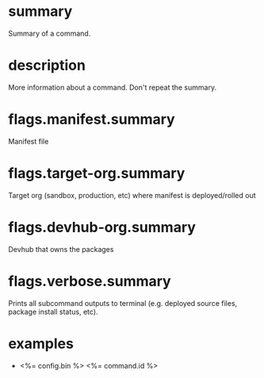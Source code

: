# summary

Summary of a command.

# description

More information about a command. Don't repeat the summary.

# flags.manifest.summary

Manifest file

# flags.target-org.summary

Target org (sandbox, production, etc) where manifest is deployed/rolled out

# flags.devhub-org.summary

Devhub that owns the packages

# flags.verbose.summary

Prints all subcommand outputs to terminal (e.g. deployed source files, package install status, etc).

# examples

- <%= config.bin %> <%= command.id %>
